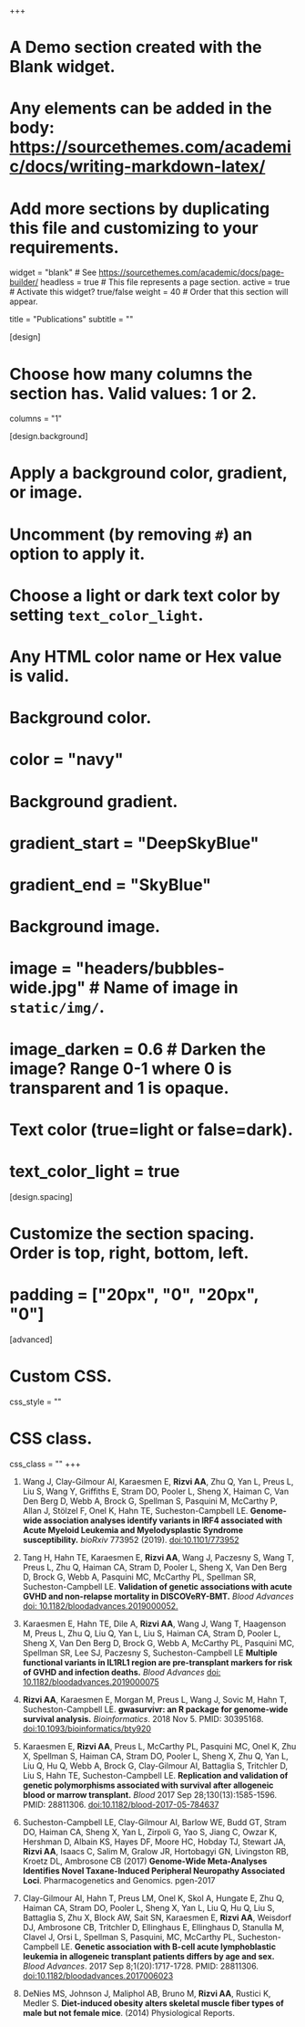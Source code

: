 +++
# A Demo section created with the Blank widget.
# Any elements can be added in the body: https://sourcethemes.com/academic/docs/writing-markdown-latex/
# Add more sections by duplicating this file and customizing to your requirements.

widget = "blank"  # See https://sourcethemes.com/academic/docs/page-builder/
headless = true  # This file represents a page section.
active = true  # Activate this widget? true/false
weight = 40  # Order that this section will appear.

title = "Publications"
subtitle = ""

[design]
  # Choose how many columns the section has. Valid values: 1 or 2.
  columns = "1"

[design.background]
  # Apply a background color, gradient, or image.
  #   Uncomment (by removing `#`) an option to apply it.
  #   Choose a light or dark text color by setting `text_color_light`.
  #   Any HTML color name or Hex value is valid.

  # Background color.
  # color = "navy"
  
  # Background gradient.
  # gradient_start = "DeepSkyBlue"
  # gradient_end = "SkyBlue"
  
  # Background image.
  # image = "headers/bubbles-wide.jpg"  # Name of image in `static/img/`.
  # image_darken = 0.6  # Darken the image? Range 0-1 where 0 is transparent and 1 is opaque.

  # Text color (true=light or false=dark).
  # text_color_light = true

[design.spacing]
  # Customize the section spacing. Order is top, right, bottom, left.
  # padding = ["20px", "0", "20px", "0"]

[advanced]
 # Custom CSS. 
 css_style = ""
 
 # CSS class.
 css_class = ""
+++

1. Wang J, Clay-Gilmour AI, Karaesmen E, **Rizvi AA**, Zhu Q, Yan L, Preus L, Liu S, Wang Y, Griffiths E, Stram DO, Pooler L, Sheng X, Haiman C, Van Den Berg D,
Webb A, Brock G, Spellman S, Pasquini M, McCarthy P, Allan J, Stölzel F, Onel K, Hahn TE, Sucheston-Campbell LE. **Genome-wide association analyses identify variants in IRF4 associated with Acute Myeloid Leukemia and Myelodysplastic Syndrome susceptibility.** *bioRxiv* 773952 (2019). [doi:10.1101/773952](https://doi.org/10.1101/773952)

1. Tang H, Hahn TE, Karaesmen E, **Rizvi AA**, Wang J, Paczesny S, Wang T, Preus L, Zhu Q, Haiman CA, Stram D, Pooler L, Sheng X, Van Den Berg D, Brock G, Webb A, Pasquini MC, McCarthy PL, Spellman SR, Sucheston-Campbell LE. **Validation of genetic associations with acute GVHD and non-relapse mortality in DISCOVeRY-BMT.** *Blood Advances* [doi: 10.1182/bloodadvances.2019000052.](https://doi.org/10.1182/bloodadvances.2019000052.)       
1. Karaesmen E, Hahn TE, Dile A, **Rizvi AA**, Wang J, Wang T, Haagenson M, Preus L, Zhu Q, Liu Q, Yan L, Liu S, Haiman CA, Stram D, Pooler L, Sheng X, Van Den Berg D, Brock G, Webb A, McCarthy PL, Pasquini MC, Spellman SR, Lee SJ, Paczesny S, Sucheston-Campbell LE **Multiple functional variants in IL1RL1 region are pre-transplant markers for risk of GVHD and infection deaths.** *Blood Advances*  [doi: 10.1182/bloodadvances.2019000075](https://doi.org/10.1182/bloodadvances.2019000075)

1. **Rizvi AA**, Karaesmen E, Morgan M, Preus L, Wang J, Sovic M, Hahn T, Sucheston-Campbell LE. **gwasurvivr: an R package for genome-wide survival analysis.** *Bioinformatics*. 2018 Nov 5. PMID: 30395168. [doi:10.1093/bioinformatics/bty920](https://doi.org/10.1093/bioinformatics/bty920)
    
1. Karaesmen E, **Rizvi AA**, Preus L, McCarthy PL, Pasquini MC, Onel K, Zhu X, Spellman S, Haiman CA, Stram DO, Pooler L, Sheng X, Zhu Q, Yan L, Liu Q, Hu Q, Webb A, Brock G, Clay-Gilmour AI, Battaglia S, Tritchler D, Liu S, Hahn TE, Sucheston-Campbell LE. **Replication and validation of genetic polymorphisms associated with survival after allogeneic blood or marrow transplant.** *Blood* 2017 Sep 28;130(13):1585-1596. PMID: 28811306. [doi:10.1182/blood-2017-05-784637](https://doi.org/10.1182/blood-2017-05-784637)

1. Sucheston-Campbell LE, Clay-Gilmour AI, Barlow WE, Budd GT, Stram DO, Haiman CA, Sheng X, Yan L, Zirpoli G, Yao S, Jiang C, Owzar K, Hershman D, Albain KS, Hayes DF, Moore HC, Hobday TJ, Stewart JA, **Rizvi AA**, Isaacs C, Salim M, Gralow JR, Hortobagyi GN, Livingston RB, Kroetz DL, Ambrosone CB (2017) **Genome-Wide Meta-Analyses Identifies Novel Taxane-Induced Peripheral Neuropathy Associated Loci**. Pharmacogenetics and Genomics. pgen-2017

1. Clay-Gilmour AI, Hahn T, Preus LM, Onel K, Skol A, Hungate E, Zhu Q, Haiman CA, Stram DO, Pooler L, Sheng X, Yan L, Liu Q, Hu Q, Liu S, Battaglia S, Zhu X, Block AW, Sait SN, Karaesmen E, **Rizvi AA**, Weisdorf DJ, Ambrosone CB, Tritchler D, Ellinghaus E, Ellinghaus D, Stanulla M, Clavel J, Orsi L, Spellman S, Pasquini, MC, McCarthy PL, Sucheston-Campbell LE. **Genetic association with B-cell acute lymphoblastic leukemia in allogeneic transplant patients differs by age and sex.** *Blood Advances*. 2017 Sep 8;1(20):1717-1728. PMID: 28811306. [doi:10.1182/bloodadvances.2017006023](https://doi.org/10.1182/bloodadvances.2017006023)

1. DeNies MS, Johnson J, Maliphol AB, Bruno M, **Rizvi AA**, Rustici K, Medler S. **Diet-induced obesity alters skeletal muscle fiber types of male but not female mice**. (2014) Physiological Reports. 


  # 






